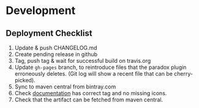 # Development

## Deployment Checklist

1. Update & push CHANGELOG.md
2. Create pending release in github
3. Tag, push tag & wait for successful build on travis.org
4. Update `gh-pages` branch, to reintroduce files that the paradox plugin erroneously deletes. (Git log will show a recent file that can be cherry-picked).
5. Sync to maven central from bintray.com
6. Check [documentation](https://synesso.github.io/scala-stellar-sdk/) has correct tag and no missing icons.
7. Check that the artifact can be fetched from maven central.